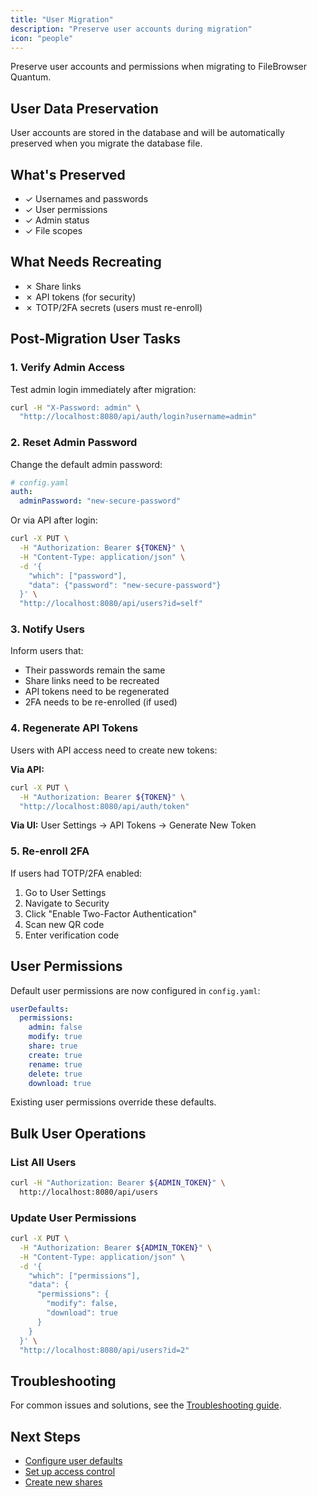```yaml
---
title: "User Migration"
description: "Preserve user accounts during migration"
icon: "people"
---
```


Preserve user accounts and permissions when migrating to FileBrowser Quantum.

## User Data Preservation

User accounts are stored in the database and will be automatically preserved when you migrate the database file.

## What's Preserved

- ✓ Usernames and passwords
- ✓ User permissions
- ✓ Admin status
- ✓ File scopes

## What Needs Recreating

- ✗ Share links
- ✗ API tokens (for security)
- ✗ TOTP/2FA secrets (users must re-enroll)

## Post-Migration User Tasks

### 1. Verify Admin Access

Test admin login immediately after migration:

```bash
curl -H "X-Password: admin" \
  "http://localhost:8080/api/auth/login?username=admin"
```

### 2. Reset Admin Password

Change the default admin password:

```yaml
# config.yaml
auth:
  adminPassword: "new-secure-password"
```

Or via API after login:

```bash
curl -X PUT \
  -H "Authorization: Bearer ${TOKEN}" \
  -H "Content-Type: application/json" \
  -d '{
    "which": ["password"],
    "data": {"password": "new-secure-password"}
  }' \
  "http://localhost:8080/api/users?id=self"
```

### 3. Notify Users

Inform users that:

- Their passwords remain the same
- Share links need to be recreated
- API tokens need to be regenerated
- 2FA needs to be re-enrolled (if used)

### 4. Regenerate API Tokens

Users with API access need to create new tokens:

**Via API:**
```bash
curl -X PUT \
  -H "Authorization: Bearer ${TOKEN}" \
  "http://localhost:8080/api/auth/token"
```

**Via UI:**
User Settings → API Tokens → Generate New Token

### 5. Re-enroll 2FA

If users had TOTP/2FA enabled:

1. Go to User Settings
2. Navigate to Security
3. Click "Enable Two-Factor Authentication"
4. Scan new QR code
5. Enter verification code

## User Permissions

Default user permissions are now configured in `config.yaml`:

```yaml
userDefaults:
  permissions:
    admin: false
    modify: true
    share: true
    create: true
    rename: true
    delete: true
    download: true
```

Existing user permissions override these defaults.

## Bulk User Operations

### List All Users

```bash
curl -H "Authorization: Bearer ${ADMIN_TOKEN}" \
  http://localhost:8080/api/users
```

### Update User Permissions

```bash
curl -X PUT \
  -H "Authorization: Bearer ${ADMIN_TOKEN}" \
  -H "Content-Type: application/json" \
  -d '{
    "which": ["permissions"],
    "data": {
      "permissions": {
        "modify": false,
        "download": true
      }
    }
  }' \
  "http://localhost:8080/api/users?id=2"
```

## Troubleshooting

For common issues and solutions, see the [Troubleshooting guide](/docs/getting-started/migration/troubleshooting/).

## Next Steps

- [Configure user defaults](/docs/configuration/users/)
- [Set up access control](/docs/access-control/)
- [Create new shares](/docs/shares/)

